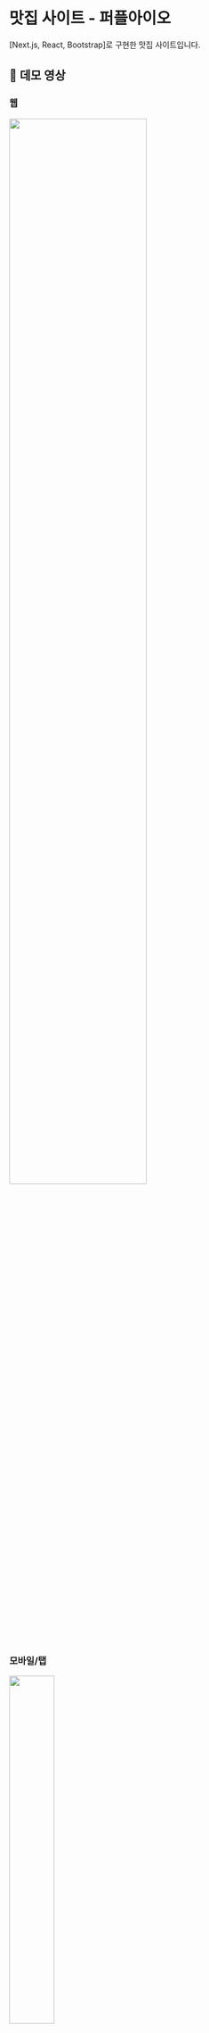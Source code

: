 # 맛집 사이트 - 퍼플아이오

[Next.js, React, Bootstrap]로 구현한 맛집 사이트입니다.


## 📌 데모 영상

### 웹

<img src="https://user-images.githubusercontent.com/78027252/157437104-592a0852-77df-494a-8218-6002dcf4c02e.gif" width="70%" height="70%">

### 모바일/탭
<img src="https://user-images.githubusercontent.com/78027252/157437910-138c1696-7ce2-49f9-bfa9-6de1293ecfc2.gif" width="40%" height="40%">


## 📌 기능 구현

### json-server 사용 및 api 연동

- [[feat] json-server 사용 및 api 연동](https://github.com/tae100k/Purpleio-SSR/pull/5)
- 개발 pc에서 json-server사용
- db.json파일 사용 (9000 port)
- axios로 데이터 가져오는 것 확인


### 헤더, 그리드, about 페이지 구현
 - [[feat] 맛집 리스트 전체 UI 구현](https://github.com/tae100k/Purpleio-SSR/pull/6)
 - [[refactor] footer, about, modal 리팩토링](https://github.com/tae100k/Purpleio-SSR/pull/10)
 - (공통) 미디어쿼리 사용하여 반응형으로 구현
 - (about 페이지) 과제 지시에 정적데이터로 데이터 가져와서 바인딩

### 모달 구현
 - [[feat] 팝업 구현](https://github.com/tae100k/Purpleio-SSR/pull/7)
 - [[refactor] footer, about, modal 리팩토링](https://github.com/tae100k/Purpleio-SSR/pull/10)
 - 클릭되면 모달창을 표시, X를 클릭할 시 모달창을 숨김
 - 자세히 보기 버튼을 클릭하면 해당 맛집으로 이동 **(url 있을 시에만 버튼 표시)**
 - 현재 `lebreadlab.net` 와 `장화 신은 젖소`의 url은 존재하지 않는 페이지(db상의 오류)라서 나타나지 않음

### 404 페이지
 - [[feat] 404 페이지](https://github.com/tae100k/Purpleio-SSR/pull/8)
- _erro.jsx를 사용하여 500 에러 페이지 생성
- 404.jsx를 사용하여 400에러 페이지 생성
- 5초 후 메인페이지로 이동

## 📌 로컬 환경 구동


```bash
  yarn install &&  yarn dev
```

## 📌 자료 구조
```
Purpleio-SSR
├── components
│   ├── 404 error
│   ├── about
│   ├── card
│   ├── footer
│   ├── grid
│   ├── header
│   └── modal
├── pages
│   ├── 404.jsx
│   ├── _app.jsx
│   ├── _document.js
│   ├── _error.jsx
│   ├── about.jsx
│   └── index.jsx
├── public
│   └── site.webmanifest
├── styles
│   ├── Home.module.css
│   └── global.css
├── .babelrc
├── .eslintrc.json
├── .gitignore
├── README.md
├── db.json
├── next.config.js
├── package.json
├── package-lock.json
└── yarn.lock

```

## 📌 프로젝트 하면서 작성한 블로그

- [[Next.js, React]로 구현한 맛집 사이트](https://fallacious-smash-138.notion.site/Next-js-React-7fbb273f5c8345809bf55d3dbb386d1b)
